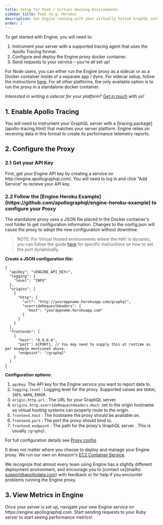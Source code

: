 ```yaml
---
title: Setup for PaaS / Virtual Hosting Environments
sidebar_title: PaaS (e.g. Heroku)
description: Get Engine running with your virtually hosted GraphQL server.
order: 2
---
```


To get started with Engine, you will need to:
1. Instrument your server with a supported tracing agent that uses the Apollo Tracing format.
2. Configure and deploy the Engine proxy docker container.
3. Send requests to your service – you're all set up!

For Node users, you can either run the Engine proxy as a sidecar or as a Docker container inside of a separate app / dyno.  For sidecar setup, follow the instructions [here](setup-node.html).  For all other platforms, the only available option is to run the proxy in a standalone docker container.

_Interested in writing a sidecar for your platform? [Get in touch](mailto:support@apollodata.com) with us!_

<h2 id="enable-apollo-tracing" title="Enable Apollo Tracing">1. Enable Apollo Tracing</h2>
You will need to instrument your GraphQL server with a [tracing package](apollo-tracing.html) that matches your server platform.  Engine relies on receiving data in this format to create its performance telemetry reports.

<h2 id="configure-proxy" title="Configure the Proxy">2. Configure the Proxy</h2>
<h3 id="get-api-key" title="Get your API Key">2.1 Get your API Key</h3>
First, get your Engine API key by creating a service on http://engine.apollographql.com/. You will need to log in and click "Add Service" to recieve your API key.

<h3 id="create-config-json" title="Create your Config.json">2.2 Follow the [Engine Heroku Example](https://github.com/apollographql/engine-heroku-example) to configure your Proxy</h3>
The standalone proxy uses a JSON file placed in the Docker container's root folder to get configuration information. Changes to the config.json will cause the proxy to adopt the new configuration without downtime.  

> NOTE: For Virtual Hosted environments where the `PORT` is dynamic, you can follow the guide [here](https://github.com/apollographql/engine-heroku-example) for specific instructions on how to set the port dynamically.

**Create a JSON configuration file:**

```
{
  "apiKey": "<ENGINE_API_KEY>",
  "logging": {
    "level": "INFO"
  },
  "origins": [
    {
      "http": {
        "url": "http://yourappname.herokuapp.com/graphql",
        "overrideRequestHeaders": {
          "Host": "yourappname.herokuapp.com"
        }
      }
    }
  ],
  "frontends": [
    {
      "host": "0.0.0.0",
      "port": ${PORT}, // You may need to supply this at runtime as per example mentioned above.
      "endpoint": "/graphql"
    }
  ]
}
```

**Configuration options:**
1. `apiKey`: The API key for the Engine service you want to report data to.
2. `logging.level` : Logging level for the proxy. Supported values are `DEBUG`, `INFO`, `WARN`, `ERROR`.
3. `origin.http.url` : The URL for your GraphQL server.
4. `origins.http.overrideRequestHeaders.Host`: set to the origin hostname so virtual hosting systems can properly route to the origin.
5. `frontend.host` : The hostname the proxy should be available on.
6. `frontend.port` : The port the proxy should bind to.
7. `frontend.endpoint` : The path for the proxy's GraphQL server . This is usually `/graphql`.

For full configuration details see [Proxy config](proto-doc.html).

It does not matter where you choose to deploy and manage your Engine proxy. We run our own on Amazon's [EC2 Container Service](https://aws.amazon.com/ecs/).

We recognize that almost every team using Engine has a slightly different deployment environment, and encourage you to [contact us](mailto: support@apollodata.com) with feedback or for help if you encounter problems running the Engine proxy.

<h2 id="view-metrics-in-engine" title="View Metrics in Engine">3. View Metrics in Engine</h2>
Once your server is set up, navigate your new Engine service on https://engine.apollographql.com. Start sending requests to your Ruby server to start seeing performance metrics!

